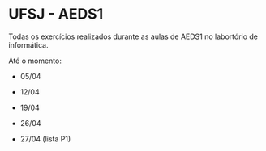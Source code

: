 # UFSJ - AEDS1

Todas os exercícios realizados durante as aulas de AEDS1 no labortório de informática.

Até o momento:

- 05/04

- 12/04

- 19/04

- 26/04

- 27/04 (lista P1)
